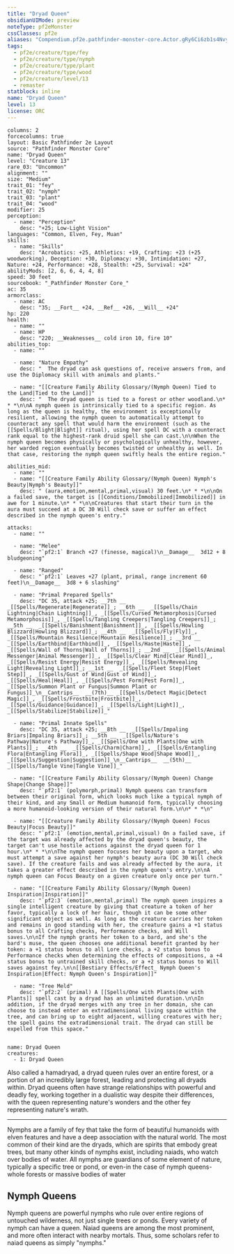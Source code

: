 ```yaml
---
title: "Dryad Queen"
obsidianUIMode: preview
noteType: pf2eMonster
cssClasses: pf2e
aliases: "Compendium.pf2e.pathfinder-monster-core.Actor.gRy6Ci6zb1s4Nvy5" 
tags:
  - pf2e/creature/type/fey
  - pf2e/creature/type/nymph
  - pf2e/creature/type/plant
  - pf2e/creature/type/wood
  - pf2e/creature/level/13
  - remaster
statblock: inline
name: "Dryad Queen"
level: 13
license: ORC
---
```


```statblock
columns: 2
forcecolumns: true
layout: Basic Pathfinder 2e Layout
source: "Pathfinder Monster Core"
name: "Dryad Queen"
level: "Creature 13"
rare_03: "Uncommon"
alignment: ""
size: "Medium"
trait_01: "fey"
trait_02: "nymph"
trait_03: "plant"
trait_04: "wood"
modifier: 25
perception:
  - name: "Perception"
    desc: "+25; Low-Light Vision"
languages: "Common, Elven, Fey, Muan"
skills:
  - name: "Skills"
    desc: "Acrobatics: +25, Athletics: +19, Crafting: +23 (+25 woodworking), Deception: +30, Diplomacy: +30, Intimidation: +27, Nature: +24, Performance: +28, Stealth: +25, Survival: +24"
abilityMods: [2, 6, 6, 4, 4, 8]
speed: 30 feet
sourcebook: "_Pathfinder Monster Core_"
ac: 35
armorclass:
  - name: AC
    desc: "35; __Fort__ +24, __Ref__ +26, __Will__ +24"
hp: 220
health:
  - name: ""
  - name: HP
    desc: "220; __Weaknesses__ cold iron 10, fire 10"
abilities_top:
  - name: ""

  - name: "Nature Empathy"
    desc: "  The dryad can ask questions of, receive answers from, and use the Diplomacy skill with animals and plants."

  - name: "[[Creature Family Ability Glossary/(Nymph Queen) Tied to the Land|Tied to the Land]]"
    desc: "  The dryad queen is tied to a forest or other woodland.\n* * *\n\nA nymph queen is intrinsically tied to a specific region. As long as the queen is healthy, the environment is exceptionally resilient, allowing the nymph queen to automatically attempt to counteract any spell that would harm the environment (such as the [[Spells/Blight|Blight]] ritual), using her spell DC with a counteract rank equal to the highest-rank druid spell she can cast.\n\nWhen the nymph queen becomes physically or psychologically unhealthy, however, her warded region eventually becomes twisted or unhealthy as well. In that case, restoring the nymph queen swiftly heals the entire region."

abilities_mid:
  - name: ""
  - name: "[[Creature Family Ability Glossary/(Nymph Queen) Nymph's Beauty|Nymph's Beauty]]"
    desc: " (aura,emotion,mental,primal,visual) 30 feet.\n* * *\n\nOn a failed save, the target is [[Conditions/Immobilized|Immobilized]] in awe for 1 minute.\n* * *\n\nCreatures that start their turn in the aura must succeed at a DC 30 Will check save or suffer an effect described in the nymph queen's entry."

attacks:
  - name: ""

  - name: "Melee"
    desc: "`pf2:1` Branch +27 (finesse, magical)\n__Damage__  3d12 + 8 bludgeoning"

  - name: "Ranged"
    desc: "`pf2:1` Leaves +27 (plant, primal, range increment 60 feet)\n__Damage__  3d8 + 6 slashing"

  - name: "Primal Prepared Spells"
    desc: "DC 35, attack +25; __7th __  _[[Spells/Regenerate|Regenerate]]_; __6th __  _[[Spells/Chain Lightning|Chain Lightning]]_, _[[Spells/Cursed Metamorphosis|Cursed Metamorphosis]]_, _[[Spells/Tangling Creepers|Tangling Creepers]]_; __5th __  _[[Spells/Banishment|Banishment]]_, _[[Spells/Howling Blizzard|Howling Blizzard]]_; __4th __  _[[Spells/Fly|Fly]]_, _[[Spells/Mountain Resilience|Mountain Resilience]]_; __3rd __  _[[Spells/Earthbind|Earthbind]]_, _[[Spells/Haste|Haste]]_, _[[Spells/Wall of Thorns|Wall of Thorns]]_; __2nd __  _[[Spells/Animal Messenger|Animal Messenger]]_, _[[Spells/Clear Mind|Clear Mind]]_, _[[Spells/Resist Energy|Resist Energy]]_, _[[Spells/Revealing Light|Revealing Light]]_; __1st __  _[[Spells/Fleet Step|Fleet Step]]_, _[[Spells/Gust of Wind|Gust of Wind]]_, _[[Spells/Heal|Heal]]_, _[[Spells/Pest Form|Pest Form]]_, _[[Spells/Summon Plant or Fungus|Summon Plant or Fungus]]_\n__Cantrips__  __(7th)__ _[[Spells/Detect Magic|Detect Magic]]_, _[[Spells/Frostbite|Frostbite]]_, _[[Spells/Guidance|Guidance]]_, _[[Spells/Light|Light]]_, _[[Spells/Stabilize|Stabilize]]_"

  - name: "Primal Innate Spells"
    desc: "DC 35, attack +25; __8th __  _[[Spells/Impaling Briars|Impaling Briars]]_; __5th __  _[[Spells/Nature's Pathway|Nature's Pathway]]_, _[[Spells/One with Plants|One with Plants]]_; __4th __  _[[Spells/Charm|Charm]]_, _[[Spells/Entangling Flora|Entangling Flora]]_, _[[Spells/Shape Wood|Shape Wood]]_, _[[Spells/Suggestion|Suggestion]]_\n__Cantrips__  __(5th)__ _[[Spells/Tangle Vine|Tangle Vine]]_"

  - name: "[[Creature Family Ability Glossary/(Nymph Queen) Change Shape|Change Shape]]"
    desc: "`pf2:1` (polymorph,primal) Nymph queens can transform between their original form, which looks much like a typical nymph of their kind, and any Small or Medium humanoid form, typically choosing a more humanoid-looking version of their natural form.\n\n* * *\n"

  - name: "[[Creature Family Ability Glossary/(Nymph Queen) Focus Beauty|Focus Beauty]]"
    desc: "`pf2:1` (emotion,mental,primal,visual) On a failed save, if the target was already affected by the dryad queen's beauty, the target can't use hostile actions against the dryad queen for 1 hour.\n* * *\n\nThe nymph queen focuses her beauty upon a target, who must attempt a save against her nymph's beauty aura (DC 30 Will check save). If the creature fails and was already affected by the aura, it takes a greater effect described in the nymph queen's entry.\n\nA nymph queen can Focus Beauty on a given creature only once per turn."

  - name: "[[Creature Family Ability Glossary/(Nymph Queen) Inspiration|Inspiration]]"
    desc: "`pf2:3` (emotion,mental,primal) The nymph queen inspires a single intelligent creature by giving that creature a token of her favor, typically a lock of her hair, though it can be some other significant object as well. As long as the creature carries her token and remains in good standing with her, the creature gains a +1 status bonus to all Crafting checks, Performance checks, and Will saves.\n\nIf the nymph grants her token to a bard, and she's the bard's muse, the queen chooses one additional benefit granted by her token: a +1 status bonus to all Lore checks, a +2 status bonus to Performance checks when determining the effects of compositions, a +4 status bonus to untrained skill checks, or a +2 status bonus to Will saves against fey.\n\n[[Bestiary Effects/Effect_ Nymph Queen's Inspiration|Effect: Nymph Queen's Inspiration]]"

  - name: "Tree Meld"
    desc: "`pf2:2` (primal) A [[Spells/One with Plants|One with Plants]] spell cast by a dryad has an unlimited duration.\n\nIn addition, if the dryad merges with any tree in her domain, she can choose to instead enter an extradimensional living space within the tree, and can bring up to eight adjacent, willing creatures with her; the spell gains the extradimensional trait. The dryad can still be expelled from this space."
 
```

```encounter-table
name: Dryad Queen
creatures:
  - 1: Dryad Queen
```



Also called a hamadryad, a dryad queen rules over an entire forest, or a portion of an incredibly large forest, leading and protecting all dryads within. Dryad queens often have strange relationships with powerful and deadly fey, working together in a dualistic way despite their differences, with the queen representing nature's wonders and the other fey representing nature's wrath.

* * *

Nymphs are a family of fey that take the form of beautiful humanoids with elven features and have a deep association with the natural world. The most common of their kind are the dryads, which are spirits that embody great trees, but many other kinds of nymphs exist, including naiads, who watch over bodies of water. All nymphs are guardians of some element of nature, typically a specific tree or pond, or even-in the case of nymph queens-whole forests or massive bodies of water

## Nymph Queens

Nymph queens are powerful nymphs who rule over entire regions of untouched wilderness, not just single trees or ponds. Every variety of nymph can have a queen. Naiad queens are among the most prominent, and more often interact with nearby mortals. Thus, some scholars refer to naiad queens as simply "nymphs."

